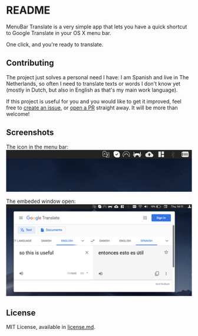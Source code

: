 # README #

MenuBar Translate is a very simple app that lets you have a quick shortcut to Google Translate in your OS X menu bar.

One click, and you're ready to translate.

## Contributing

The project just solves a personal need I have: I am Spanish and live in The Netherlands, so often I need to translate texts or words I don't know yet (mostly in Dutch, but also in English as that's my main work language).

If this project is useful for you and you would like to get it improved, feel free to [create an issue](https://github.com/zetxek/osx-menubar-translate/issues), or [open a PR](https://github.com/zetxek/osx-menubar-translate/pulls) straight away. It will be more than welcome!

## Screenshots
The icon in the menu bar:
![](Resources/closed.png)

The embeded window open:
![](Resources/open.png)

## License

MIT License, available in [license.md](license.md).
